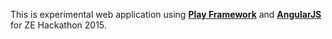 This is experimental web application using **[Play Framework](http://www.playframework.com)** and **[AngularJS](http://angularjs.org)** for ZE Hackathon 2015.
